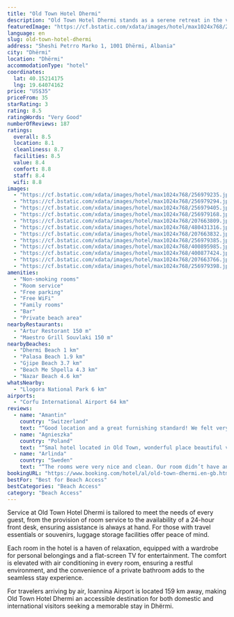 ```yaml
---
title: "Old Town Hotel Dhermi"
description: "Old Town Hotel Dhermi stands as a serene retreat in the vibrant heart of Dhërmi, just a short 2."
featuredImage: "https://cf.bstatic.com/xdata/images/hotel/max1024x768/256979235.jpg?k=5bc5c886c81e827db7396957a68d23a246bdc2e4c92321e476ecb7188d3b29df&o=&hp=1"
language: en
slug: old-town-hotel-dhermi
address: "Sheshi Petrro Marko 1, 1001 Dhërmi, Albania"
city: "Dhërmi"
location: "Dhërmi"
accommodationType: "hotel"
coordinates:
  lat: 40.15214175
  lng: 19.64074162
price: "US$35"
priceFrom: 35
starRating: 3
rating: 8.5
ratingWords: "Very Good"
numberOfReviews: 187
ratings:
  overall: 8.5
  location: 8.1
  cleanliness: 8.7
  facilities: 8.5
  value: 8.4
  comfort: 8.8
  staff: 8.4
  wifi: 8.8
images:
  - "https://cf.bstatic.com/xdata/images/hotel/max1024x768/256979235.jpg?k=5bc5c886c81e827db7396957a68d23a246bdc2e4c92321e476ecb7188d3b29df&o=&hp=1"
  - "https://cf.bstatic.com/xdata/images/hotel/max1024x768/256979294.jpg?k=4d3cd8fd2dcf848cd04af6d2b99af26699ef4ca3c8ce6be592b2cd8427c02a34&o=&hp=1"
  - "https://cf.bstatic.com/xdata/images/hotel/max1024x768/256979405.jpg?k=66cd77b6599b171f1d2a5dfc5ae40b0e2889d09d11252dc5c118e134364b027f&o=&hp=1"
  - "https://cf.bstatic.com/xdata/images/hotel/max1024x768/256979168.jpg?k=8bafd45d8ca51b8c25528fee0fa48b6114cfd3e993cb16e66565b13a02cc395b&o=&hp=1"
  - "https://cf.bstatic.com/xdata/images/hotel/max1024x768/207663809.jpg?k=470eed94b5547f7de546eade5d8b09188f423d75b7b834441fd445b331202566&o=&hp=1"
  - "https://cf.bstatic.com/xdata/images/hotel/max1024x768/480431316.jpg?k=320b9c58c036c2f8c417803c2354e435f83bdc85e4e94ed9f7cf0c1230fb6fd8&o=&hp=1"
  - "https://cf.bstatic.com/xdata/images/hotel/max1024x768/207663832.jpg?k=a1c523beef2916ee8e45133999eeb1dcff72e1b1ebc962cd96aa1008caab3f03&o=&hp=1"
  - "https://cf.bstatic.com/xdata/images/hotel/max1024x768/256979385.jpg?k=45d883b1c5cdb480a980c88d0c6ebe62890e4602cbd89caedabb2c9abe46a631&o=&hp=1"
  - "https://cf.bstatic.com/xdata/images/hotel/max1024x768/400895985.jpg?k=bb9769875849b9e4bff0210eca70277875961408e8be3c6202c851c7a892aba8&o=&hp=1"
  - "https://cf.bstatic.com/xdata/images/hotel/max1024x768/400877424.jpg?k=c6c266a4ee56ef4256ee049fa980c629d1ca8b8c636c5e2cc7c0be812fd5a998&o=&hp=1"
  - "https://cf.bstatic.com/xdata/images/hotel/max1024x768/207663766.jpg?k=5d7598eba91b3f96360ee09983354d50b464524907b76ebc7bc7f67b528ea139&o=&hp=1"
  - "https://cf.bstatic.com/xdata/images/hotel/max1024x768/256979398.jpg?k=1d90c0171581cf4783eb5ec797b01cc5cb702b98145c59d7ea6a939d6d350798&o=&hp=1"
amenities:
  - "Non-smoking rooms"
  - "Room service"
  - "Free parking"
  - "Free WiFi"
  - "Family rooms"
  - "Bar"
  - "Private beach area"
nearbyRestaurants:
  - "Artur Restorant 150 m"
  - "Maestro Grill Souvlaki 150 m"
nearbyBeaches:
  - "Dhermi Beach 1 km"
  - "Palasa Beach 1.9 km"
  - "Gjipe Beach 3.7 km"
  - "Beach Me Shpella 4.3 km"
  - "Nazar Beach 4.6 km"
whatsNearby:
  - "Llogora National Park 6 km"
airports:
  - "Corfu International Airport 64 km"
reviews:
  - name: "Amantin"
    country: "Switzerland"
    text: "“Good location and a great furnishing standard! We felt very comfortable. Beds were comfortable!”"
  - name: "Agnieszka"
    country: "Poland"
    text: "“Smal hotel located in Old Town, wonderful place beautiful view. Room clean and fresh. host very nice and helpful.”"
  - name: "Arlinda"
    country: "Sweden"
    text: "“The rooms were very nice and clean. Our room didn’t have any view but it was totally fine for staying for 2 nights. The staff was very friendly and helpful.”"
bookingURL: "https://www.booking.com/hotel/al/old-town-dhermi.en-gb.html?aid=8035640"
bestFor: "Best for Beach Access"
bestCategories: "Beach Access"
category: "Beach Access"
---
```


Service at Old Town Hotel Dhermi is tailored to meet the needs of every guest, from the provision of room service to the availability of a 24-hour front desk, ensuring assistance is always at hand. For those with travel essentials or souvenirs, luggage storage facilities offer peace of mind.

Each room in the hotel is a haven of relaxation, equipped with a wardrobe for personal belongings and a flat-screen TV for entertainment. The comfort is elevated with air conditioning in every room, ensuring a restful environment, and the convenience of a private bathroom adds to the seamless stay experience.

For travelers arriving by air, Ioannina Airport is located 159 km away, making Old Town Hotel Dhermi an accessible destination for both domestic and international visitors seeking a memorable stay in Dhërmi.